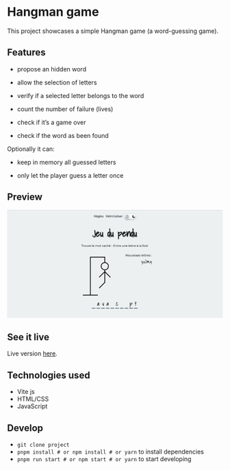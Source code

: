 # Hangman game

This project showcases a simple Hangman game (a word-guessing game).

## Features
- propose an hidden word

- allow the selection of letters

- verify if a selected letter belongs to the word

- count the number of failure (lives)

- check if it’s a game over

- check if the word as been found

Optionally it can:

- keep in memory all guessed letters

- only let the player guess a letter once

## Preview
![sreen shot of website](./images/screen-shot.png)

## See it live

Live version [here](https://yannick2019.github.io/hangman/).

## Technologies used
- Vite js
- HTML/CSS
- JavaScript

## Develop

- `git clone project`
- `pnpm install # or npm install # or yarn` to install dependencies
- `pnpm run start # or npm start # or yarn` to start developing